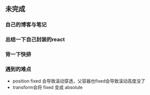 ## 未完成

### 自己的博客与笔记

### 总结一下自己封装的react

### 背一下快排

### 遇到的难点
- position fixed 会导致滚动穿透，父容器也fixed会导致滚动高度没了
- transform会将 fixed 变成 absolute